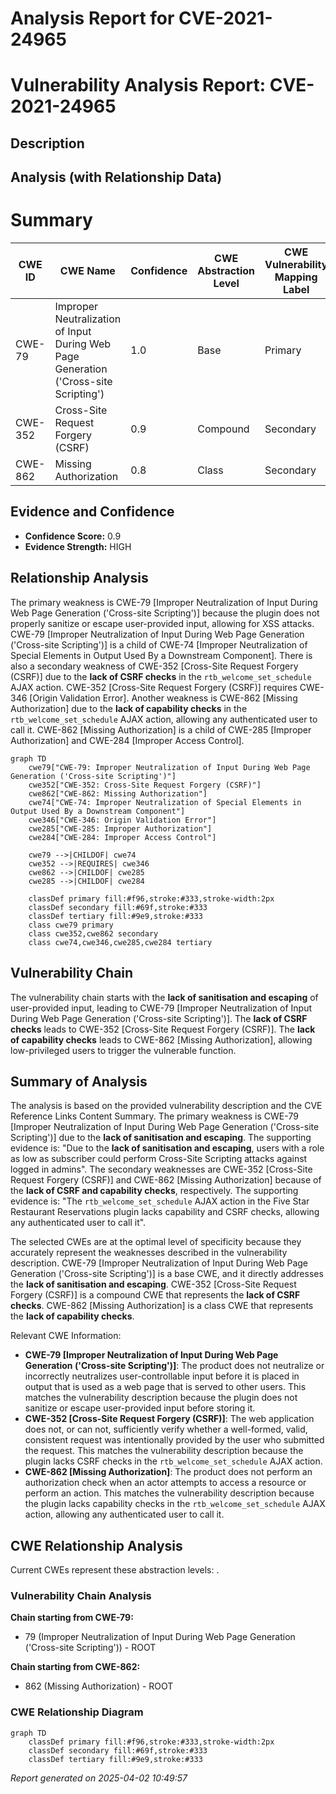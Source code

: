 # Analysis Report for CVE-2021-24965

# Vulnerability Analysis Report: CVE-2021-24965

## Description



## Analysis (with Relationship Data)

# Summary
| CWE ID | CWE Name | Confidence | CWE Abstraction Level | CWE Vulnerability Mapping Label | CWE-Vulnerability Mapping Notes |
|---|---|---|---|---|---|
| CWE-79 | Improper Neutralization of Input During Web Page Generation ('Cross-site Scripting') | 1.0 | Base | Primary | Allowed |
| CWE-352 | Cross-Site Request Forgery (CSRF) | 0.9 | Compound | Secondary | Allowed |
| CWE-862 | Missing Authorization | 0.8 | Class | Secondary | Allowed-with-Review |

## Evidence and Confidence

*   **Confidence Score:** 0.9
*   **Evidence Strength:** HIGH

## Relationship Analysis
The primary weakness is CWE-79 [Improper Neutralization of Input During Web Page Generation ('Cross-site Scripting')] because the plugin does not properly sanitize or escape user-provided input, allowing for XSS attacks. CWE-79 [Improper Neutralization of Input During Web Page Generation ('Cross-site Scripting')] is a child of CWE-74 [Improper Neutralization of Special Elements in Output Used By a Downstream Component]. There is also a secondary weakness of CWE-352 [Cross-Site Request Forgery (CSRF)] due to the **lack of CSRF checks** in the `rtb_welcome_set_schedule` AJAX action. CWE-352 [Cross-Site Request Forgery (CSRF)] requires CWE-346 [Origin Validation Error]. Another weakness is CWE-862 [Missing Authorization] due to the **lack of capability checks** in the `rtb_welcome_set_schedule` AJAX action, allowing any authenticated user to call it. CWE-862 [Missing Authorization] is a child of CWE-285 [Improper Authorization] and CWE-284 [Improper Access Control].

```mermaid
graph TD
    cwe79["CWE-79: Improper Neutralization of Input During Web Page Generation ('Cross-site Scripting')"]
    cwe352["CWE-352: Cross-Site Request Forgery (CSRF)"]
    cwe862["CWE-862: Missing Authorization"]
    cwe74["CWE-74: Improper Neutralization of Special Elements in Output Used By a Downstream Component"]
    cwe346["CWE-346: Origin Validation Error"]
    cwe285["CWE-285: Improper Authorization"]
    cwe284["CWE-284: Improper Access Control"]
    
    cwe79 -->|CHILDOF| cwe74
    cwe352 -->|REQUIRES| cwe346
    cwe862 -->|CHILDOF| cwe285
    cwe285 -->|CHILDOF| cwe284
    
    classDef primary fill:#f96,stroke:#333,stroke-width:2px
    classDef secondary fill:#69f,stroke:#333
    classDef tertiary fill:#9e9,stroke:#333
    class cwe79 primary
    class cwe352,cwe862 secondary
    class cwe74,cwe346,cwe285,cwe284 tertiary
```

## Vulnerability Chain
The vulnerability chain starts with the **lack of sanitisation and escaping** of user-provided input, leading to CWE-79 [Improper Neutralization of Input During Web Page Generation ('Cross-site Scripting')]. The **lack of CSRF checks** leads to CWE-352 [Cross-Site Request Forgery (CSRF)]. The **lack of capability checks** leads to CWE-862 [Missing Authorization], allowing low-privileged users to trigger the vulnerable function.

## Summary of Analysis
The analysis is based on the provided vulnerability description and the CVE Reference Links Content Summary. The primary weakness is CWE-79 [Improper Neutralization of Input During Web Page Generation ('Cross-site Scripting')] due to the **lack of sanitisation and escaping**. The supporting evidence is: "Due to the **lack of sanitisation and escaping**, users with a role as low as subscriber could perform Cross-Site Scripting attacks against logged in admins". The secondary weaknesses are CWE-352 [Cross-Site Request Forgery (CSRF)] and CWE-862 [Missing Authorization] because of the **lack of CSRF and capability checks**, respectively. The supporting evidence is: "The `rtb_welcome_set_schedule` AJAX action in the Five Star Restaurant Reservations plugin lacks capability and CSRF checks, allowing any authenticated user to call it".

The selected CWEs are at the optimal level of specificity because they accurately represent the weaknesses described in the vulnerability description. CWE-79 [Improper Neutralization of Input During Web Page Generation ('Cross-site Scripting')] is a base CWE, and it directly addresses the **lack of sanitisation and escaping**. CWE-352 [Cross-Site Request Forgery (CSRF)] is a compound CWE that represents the **lack of CSRF checks**. CWE-862 [Missing Authorization] is a class CWE that represents the **lack of capability checks**.

Relevant CWE Information:

*   **CWE-79 [Improper Neutralization of Input During Web Page Generation ('Cross-site Scripting')]**: The product does not neutralize or incorrectly neutralizes user-controllable input before it is placed in output that is used as a web page that is served to other users. This matches the vulnerability description because the plugin does not sanitize or escape user-provided input before storing it.
*   **CWE-352 [Cross-Site Request Forgery (CSRF)]**: The web application does not, or can not, sufficiently verify whether a well-formed, valid, consistent request was intentionally provided by the user who submitted the request. This matches the vulnerability description because the plugin lacks CSRF checks in the `rtb_welcome_set_schedule` AJAX action.
*   **CWE-862 [Missing Authorization]**: The product does not perform an authorization check when an actor attempts to access a resource or perform an action. This matches the vulnerability description because the plugin lacks capability checks in the `rtb_welcome_set_schedule` AJAX action, allowing any authenticated user to call it.


## CWE Relationship Analysis

Current CWEs represent these abstraction levels: .


### Vulnerability Chain Analysis

**Chain starting from CWE-79:**
- 79 (Improper Neutralization of Input During Web Page Generation ('Cross-site Scripting')) - ROOT


**Chain starting from CWE-862:**
- 862 (Missing Authorization) - ROOT



### CWE Relationship Diagram

```mermaid
graph TD
    classDef primary fill:#f96,stroke:#333,stroke-width:2px
    classDef secondary fill:#69f,stroke:#333
    classDef tertiary fill:#9e9,stroke:#333
```



*Report generated on 2025-04-02 10:49:57*
